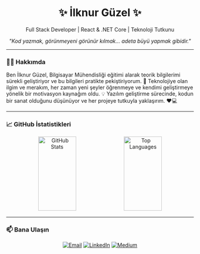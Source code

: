 <h1 align="center">✨ İlknur Güzel ✨</h1>
<p align="center">
  Full Stack Developer | React & .NET Core | Teknoloji Tutkunu
</p>

<p align="center">
  <i>"Kod yazmak, görünmeyeni görünür kılmak... adeta büyü yapmak gibidir." </i>
</p>

---

### 👩‍💻 Hakkımda
Ben İlknur Güzel, Bilgisayar Mühendisliği eğitimi alarak teorik bilgilerimi sürekli geliştiriyor ve bu bilgileri pratikte pekiştiriyorum. 🚀 Teknolojiye olan ilgim ve merakım, her zaman yeni şeyler öğrenmeye ve kendimi geliştirmeye yönelik bir motivasyon kaynağım oldu. 💡 Yazılım geliştirme sürecinde, kodun bir sanat olduğunu düşünüyor ve her projeye tutkuyla yaklaşırım. ❤️💻

---

### 📈 GitHub İstatistikleri
<p align="center">
  <img src="https://github-readme-stats.vercel.app/api?username=ilknrgzll&show_icons=true&count_private=true&hide_title=true&theme=radical" width="45%" height="200px" alt="GitHub Stats"/>
  <img src="https://github-readme-stats.vercel.app/api/top-langs/?username=ilknrgzll&layout=compact&theme=radical&hide_title=true&langs_count=5" width="45%" height="200px" alt="Top Languages"/>
</p>


---

### 📫 Bana Ulaşın
<p align="center">
  <a href="mailto:ilknrgzl99@gmail.com"><img alt="Email" src="https://img.shields.io/badge/-Email-red?style=flat&logo=gmail&logoColor=white"></a>
  <a href="https://www.linkedin.com/in/ilknrgzl/"><img alt="LinkedIn" src="https://img.shields.io/badge/-LinkedIn-blue?style=flat&logo=linkedin"></a>
  <a href="https://medium.com/@ilknrgzl"><img alt="Medium" src="https://img.shields.io/badge/-Medium-black?style=flat&logo=medium"></a>
</p>
